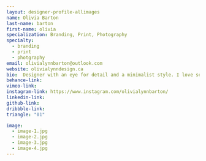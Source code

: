 ```yaml
---
layout: designer-profile-allimages
name: Olivia Barton
last-name: barton
first-name: olivia
specialization: Branding, Print, Photography
specialty:
  - branding
  - print
  - photgraphy
email: olivialynnbarton@outlook.com
website: olivialynndesign.ca
bio:  Designer with an eye for detail and a minimalist style. I love seeing the difference great design can make.
behance-link:
vimeo-link:
instagram-link: https://www.instagram.com/olivialynnbarton/
linkedin-link:
github-link:
dribbble-link:
triangle: "01"

image:
  - image-1.jpg
  - image-2.jpg
  - image-3.jpg
  - image-4.jpg
---
```

